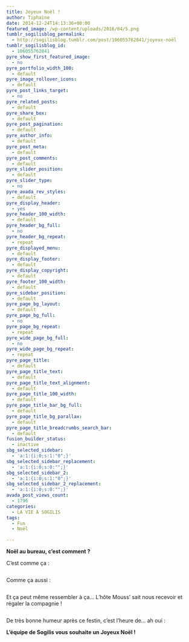 ```yaml
---
title: Joyeux Noël !
author: Tiphaine
date: 2014-12-24T14:13:36+00:00
featured_image: /wp-content/uploads/2016/04/5.png
tumblr_sogilisblog_permalink:
  - http://sogilisblog.tumblr.com/post/106055762841/joyeux-noël
tumblr_sogilisblog_id:
  - 106055762841
pyre_show_first_featured_image:
  - no
pyre_portfolio_width_100:
  - default
pyre_image_rollover_icons:
  - default
pyre_post_links_target:
  - no
pyre_related_posts:
  - default
pyre_share_box:
  - default
pyre_post_pagination:
  - default
pyre_author_info:
  - default
pyre_post_meta:
  - default
pyre_post_comments:
  - default
pyre_slider_position:
  - default
pyre_slider_type:
  - no
pyre_avada_rev_styles:
  - default
pyre_display_header:
  - yes
pyre_header_100_width:
  - default
pyre_header_bg_full:
  - no
pyre_header_bg_repeat:
  - repeat
pyre_displayed_menu:
  - default
pyre_display_footer:
  - default
pyre_display_copyright:
  - default
pyre_footer_100_width:
  - default
pyre_sidebar_position:
  - default
pyre_page_bg_layout:
  - default
pyre_page_bg_full:
  - no
pyre_page_bg_repeat:
  - repeat
pyre_wide_page_bg_full:
  - no
pyre_wide_page_bg_repeat:
  - repeat
pyre_page_title:
  - default
pyre_page_title_text:
  - default
pyre_page_title_text_alignment:
  - default
pyre_page_title_100_width:
  - default
pyre_page_title_bar_bg_full:
  - default
pyre_page_title_bg_parallax:
  - default
pyre_page_title_breadcrumbs_search_bar:
  - default
fusion_builder_status:
  - inactive
sbg_selected_sidebar:
  - 'a:1:{i:0;s:1:"0";}'
sbg_selected_sidebar_replacement:
  - 'a:1:{i:0;s:0:"";}'
sbg_selected_sidebar_2:
  - 'a:1:{i:0;s:1:"0";}'
sbg_selected_sidebar_2_replacement:
  - 'a:1:{i:0;s:0:"";}'
avada_post_views_count:
  - 1796
categories:
  - LA VIE À SOGILIS
tags:
  - Fun
  - Noël

---
```

**Noël au bureau, c&rsquo;est comment ?**

C&rsquo;est comme ça :

<img class="aligncenter" src="http://67.media.tumblr.com/7ba6af622290aa2bae36d2eb65a68171/tumblr_inline_ngqcggZQzE1t2p7ex.jpg" alt="" />
  
<!-- more -->

Comme ça aussi :

<img class="aligncenter" src="http://67.media.tumblr.com/0b7f60da19fb92bca3fc35d9608312d8/tumblr_inline_ngqc47zpHk1t2p7ex.jpg" alt="" />

Et ça peut même ressembler à ça… L&rsquo;hôte Mouss’ sait nous recevoir et régaler la compagnie !

<img class="aligncenter" src="http://66.media.tumblr.com/5076aca83b87fad73944846e28887abd/tumblr_inline_ngqc69voIA1t2p7ex.jpg" alt="" />

De très bonne humeur après ce festin, c&rsquo;est l&rsquo;heure de… ah oui :

**L&rsquo;équipe de Sogilis vous souhaite un Joyeux Noël !**